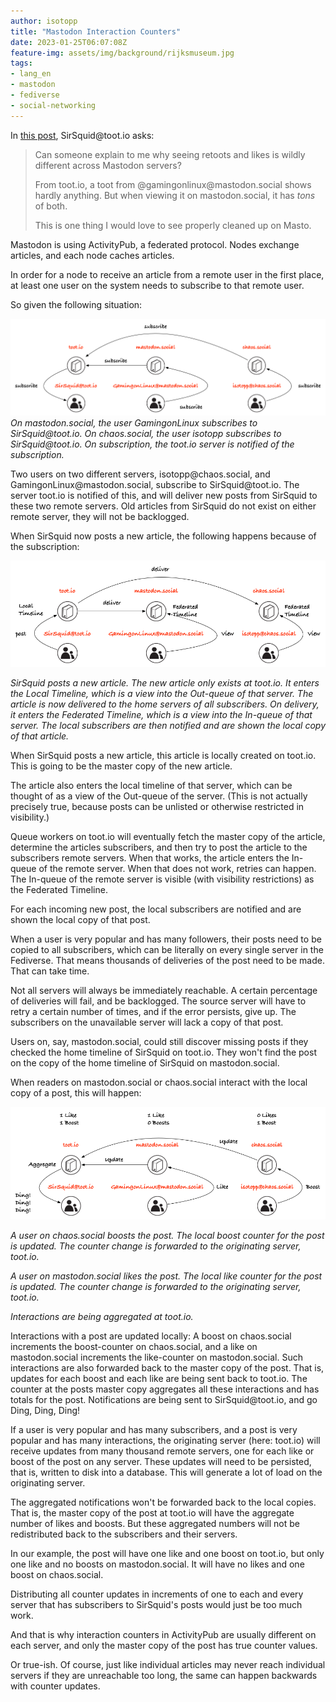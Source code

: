 ```yaml
---
author: isotopp
title: "Mastodon Interaction Counters"
date: 2023-01-25T06:07:08Z
feature-img: assets/img/background/rijksmuseum.jpg
tags:
- lang_en
- mastodon
- fediverse
- social-networking
---
```


In [this post](https://toot.io/@Sirsquid/109750677079204971), SirSquid\@toot.io asks:
> Can someone explain to me why seeing retoots and likes is wildly different across Mastodon servers?
>
> From toot.io, a toot from @gamingonlinux\@mastodon.social shows hardly anything. 
> But when viewing it on mastodon.social, it has *tons* of both.
> 
> This is one thing I would love to see properly cleaned up on Masto.

Mastodon is using ActivityPub, a federated protocol.
Nodes exchange articles, and each node caches articles.

In order for a node to receive an article from a remote user in the first place, at least one user on the system needs to subscribe to that remote user.

So given the following situation:

![](/uploads/2023/01/mastodon-subscribe.png)
*On mastodon.social, the user GamingonLinux subscribes to SirSquid\@toot.io. 
On chaos.social, the user isotopp subscribes to SirSquid\@toot.io.
On subscription, the toot.io server is notified of the subscription.*

Two users on two different servers, isotopp\@chaos.social, and GamingonLinux\@mastodon.social, subscribe to SirSquid\@toot.io.
The server toot.io is notified of this, and will deliver new posts from SirSquid to these two remote servers.
Old articles from SirSquid do not exist on either remote server, they will not be backlogged.

When SirSquid now posts a new article, the following happens because of the subscription:

![](/uploads/2023/01/mastodon-post.png)

*SirSquid posts a new article.
The new article only exists at toot.io.
It enters the Local Timeline, which is a view into the Out-queue of that server.
The article is now delivered to the home servers of all subscribers.
On delivery, it enters the Federated Timeline, which is a view into the In-queue of that server.
The local subscribers are then notified and are shown the local copy of that article.*

When SirSquid posts a new article, this article is locally created on toot.io.
This is going to be the master copy of the new article.

The article also enters the local timeline of that server, which can be thought of as a view of the Out-queue of the server.
(This is not actually precisely true, because posts can be unlisted or otherwise restricted in visibility.)

Queue workers on toot.io will eventually fetch the master copy of the article, determine the articles subscribers, and then try to post the article to the subscribers remote servers.
When that works, the article enters the In-queue of the remote server.
When that does not work, retries can happen.
The In-queue of the remote server is visible (with visibility restrictions) as the Federated Timeline.

For each incoming new post, the local subscribers are notified and are shown the local copy of that post.

When a user is very popular and has many followers, their posts need to be copied to all subscribers, which can be literally on every single server in the Fediverse.
That means thousands of deliveries of the post need to be made. That can take time.

Not all servers will always be immediately reachable.
A certain percentage of deliveries will fail, and be backlogged.
The source server will have to retry a certain number of times, and if the error persists, give up.
The subscribers on the unavailable server will lack a copy of that post.

Users on, say, mastodon.social, could still discover missing posts if they checked the home timeline of SirSquid on toot.io.
They won't find the post on the copy of the home timeline of SirSquid on mastodon.social.

When readers on mastodon.social or chaos.social interact with the local copy of a post, this will happen:

![](/uploads/2023/01/mastodon-interaction.png)

*A user on chaos.social boosts the post.
The local boost counter for the post is updated.
The counter change is forwarded to the originating server, toot.io.*

*A user on mastodon.social likes the post.
The local like counter for the post is updated.
The counter change is forwarded to the originating server, toot.io.*

*Interactions are being aggregated at toot.io.*

Interactions with a post are updated locally: A boost on chaos.social increments the boost-counter on chaos.social, and a like on mastodon.social increments the like-counter on mastodon.social.
Such interactions are also forwarded back to the master copy of the post.
That is, updates for each boost and each like are being sent back to toot.io.
The counter at the posts master copy aggregates all these interactions and has totals for the post.
Notifications are being sent to SirSquid\@toot.io, and go Ding, Ding, Ding!

If a user is very popular and has many subscribers, and a post is very popular and has many interactions,
the originating server (here: toot.io) will receive updates from many thousand remote servers, one for each like or boost of the post on any server.
These updates will need to be persisted, that is, written to disk into a database.
This will generate a lot of load on the originating server.

The aggregated notifications won't be forwarded back to the local copies.
That is, the master copy of the post at toot.io will have the aggregate number of likes and boosts.
But these aggregated numbers will not be redistributed back to the subscribers and their servers.

In our example, the post will have one like and one boost on toot.io, but only one like and no boosts on mastodon.social.
It will have no likes and one boost on chaos.social.

Distributing all counter updates in increments of one to each and every server that has subscribers to SirSquid's posts would just be too much work.

And that is why interaction counters in ActivityPub are usually different on each server, and only the master copy of the post has true counter values.

Or true-ish.
Of course, just like individual articles may never reach individual servers if they are unreachable too long, the same can happen backwards with counter updates.
